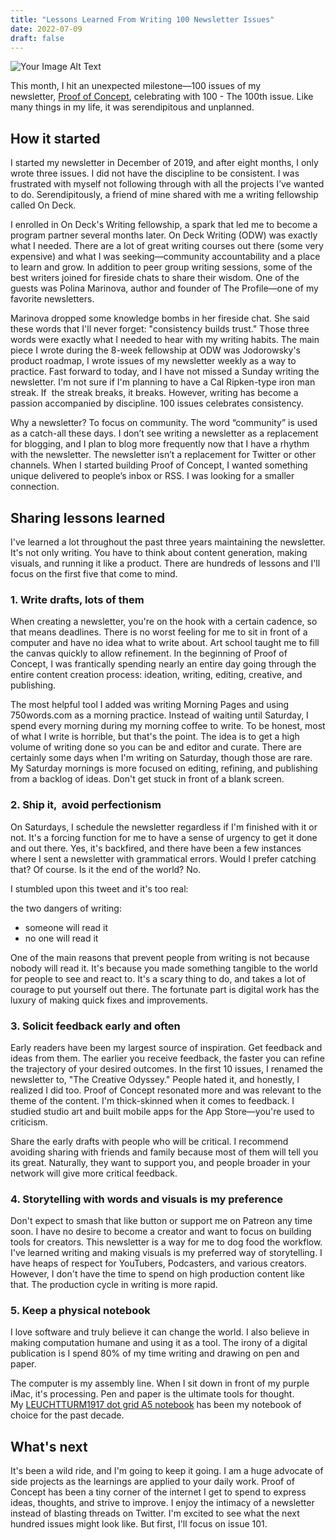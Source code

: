 ```yaml
---
title: "Lessons Learned From Writing 100 Newsletter Issues"
date: 2022-07-09
draft: false
---
```

![Your Image Alt Text](/images/2022/07/img-2022-07-09.jpg)

This month, I hit an unexpected milestone—100 issues of my newsletter, [Proof of Concept](http://proofofconcept.pub/), celebrating with 100 - The 100th issue. Like many things in my life, it was serendipitous and unplanned.

## How it started

I started my newsletter in December of 2019, and after eight months, I only wrote three issues. I did not have the discipline to be consistent. I was frustrated with myself not following through with all the projects I’ve wanted to do. Serendipitously, a friend of mine shared with me a writing fellowship called On Deck.

I enrolled in On Deck's Writing fellowship, a spark that led me to become a program partner several months later. On Deck Writing (ODW) was exactly what I needed. There are a lot of great writing courses out there (some very expensive) and what I was seeking—community accountability and a place to learn and grow. In addition to peer group writing sessions, some of the best writers joined for fireside chats to share their wisdom. One of the guests was Polina Marinova, author and founder of The Profile—one of my favorite newsletters.

Marinova dropped some knowledge bombs in her fireside chat. She said these words that I'll never forget: "consistency builds trust." Those three words were exactly what I needed to hear with my writing habits. The main piece I wrote during the 8-week fellowship at ODW was Jodorowsky's product roadmap, I wrote issues of my newsletter weekly as a way to practice. Fast forward to today, and I have not missed a Sunday writing the newsletter. I'm not sure if I'm planning to have a Cal Ripken-type iron man streak. If  the streak breaks, it breaks. However, writing has become a passion accompanied by discipline. 100 issues celebrates consistency.

Why a newsletter? To focus on community. The word “community” is used as a catch-all these days. I don’t see writing a newsletter as a replacement for blogging, and I plan to blog more frequently now that I have a rhythm with the newsletter. The newsletter isn’t a replacement for Twitter or other channels. When I started building Proof of Concept, I wanted something unique delivered to people’s inbox or RSS. I was looking for a smaller connection.

## Sharing lessons learned

I've learned a lot throughout the past three years maintaining the newsletter. It's not only writing. You have to think about content generation, making visuals, and running it like a product. There are hundreds of lessons and I'll focus on the first five that come to mind.

### 1. Write drafts, lots of them

When creating a newsletter, you're on the hook with a certain cadence, so that means deadlines. There is no worst feeling for me to sit in front of a computer and have no idea what to write about. Art school taught me to fill the canvas quickly to allow refinement. In the beginning of Proof of Concept, I was frantically spending nearly an entire day going through the entire content creation process: ideation, writing, editing, creative, and publishing.

The most helpful tool I added was writing Morning Pages and using 750words.com as a morning practice. Instead of waiting until Saturday, I spend every morning during my morning coffee to write. To be honest, most of what I write is horrible, but that's the point. The idea is to get a high volume of writing done so you can be and editor and curate. There are certainly some days when I'm writing on Saturday, though those are rare. My Saturday mornings is more focused on editing, refining, and publishing from a backlog of ideas. Don't get stuck in front of a blank screen.

### 2. Ship it,  avoid perfectionism

On Saturdays, I schedule the newsletter regardless if I'm finished with it or not. It's a forcing function for me to have a sense of urgency to get it done and out there. Yes, it's backfired, and there have been a few instances where I sent a newsletter with grammatical errors. Would I prefer catching that? Of course. Is it the end of the world? No.

I stumbled upon this tweet and it's too real:

the two dangers of writing: 
- someone will read it
- no one will read it

One of the main reasons that prevent people from writing is not because nobody will read it. It's because you made something tangible to the world for people to see and react to. It's a scary thing to do, and takes a lot of courage to put yourself out there. The fortunate part is digital work has the luxury of making quick fixes and improvements.

### 3. Solicit feedback early and often

Early readers have been my largest source of inspiration. Get feedback and ideas from them. The earlier you receive feedback, the faster you can refine the trajectory of your desired outcomes. In the first 10 issues, I renamed the newsletter to, "The Creative Odyssey." People hated it, and honestly, I realized I did too. Proof of Concept resonated more and was relevant to the theme of the content. I'm thick-skinned when it comes to feedback. I studied studio art and built mobile apps for the App Store—you're used to criticism.

Share the early drafts with people who will be critical. I recommend avoiding sharing with friends and family because most of them will tell you its great. Naturally, they want to support you, and people broader in your network will give more critical feedback.

### 4. Storytelling with words and visuals is my preference

Don't expect to smash that like button or support me on Patreon any time soon. I have no desire to become a creator and want to focus on building tools for creators. This newsletter is a way for me to dog food the workflow. I've learned writing and making visuals is my preferred way of storytelling. I have heaps of respect for YouTubers, Podcasters, and various creators. However, I don't have the time to spend on high production content like that. The production cycle in writing is more rapid.

### 5. Keep a physical notebook

I love software and truly believe it can change the world. I also believe in making computation humane and using it as a tool. The irony of a digital publication is I spend 80% of my time writing and drawing on pen and paper.

The computer is my assembly line. When I sit down in front of my purple iMac, it's processing. Pen and paper is the ultimate tools for thought. My [LEUCHTTURM1917 dot grid A5 notebook](https://www.leuchtturm1917.us/) has been my notebook of choice for the past decade.

## What's next

It's been a wild ride, and I'm going to keep it going. I am a huge advocate of side projects as the learnings are applied to your daily work. Proof of Concept has been a tiny corner of the internet I get to spend to express ideas, thoughts, and strive to improve. I enjoy the intimacy of a newsletter instead of blasting threads on Twitter. I'm excited to see what the next hundred issues might look like. But first, I'll focus on issue 101.
